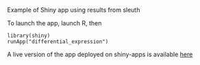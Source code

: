 Example of Shiny app using results from sleuth

To launch the app, launch R, then
```
library(shiny)
runApp("differential_expression")
```

A live version of the app deployed on shiny-apps is available [here](https://dnalc.shinyapps.io/shiny_app_demo/)
